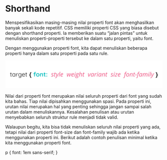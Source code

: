 # Shorthand
Menspesifikasikan masing-masing nilai properti font akan menghasilkan banyak sekali kode repetitif. CSS memiliki properti CSS yang biasa disebut dengan shorthand properti. Ia memberikan suatu “jalan pintas” untuk menuliskan properti-properti tersebut ke dalam satu properti, yaitu font. 

Dengan menggunakan properti font, kita dapat menuliskan beberapa properti hanya dalam satu properti pada satu rule.

![Alt text](image-6.png)

Nilai dari properti font merupakan nilai seluruh properti dari font yang sudah kita bahas. Tiap nilai dipisahkan menggunakan spasi. Pada properti ini, urutan nilai merupakan hal yang penting sehingga jangan sampai salah urutan dalam menuliskannya. Kesalahan penulisan atau urutan menyebabkan seluruh struktur rule menjadi tidak valid.

Walaupun begitu, kita bisa tidak menuliskan seluruh nilai properti yang ada, tetapi nilai dari properti font-size dan font-family wajib ada ketika menggunakan properti ini. Berikut adalah contoh penulisan minimal ketika kita menggunakan properti font.

p {
  font: 1em sans-serif;
}